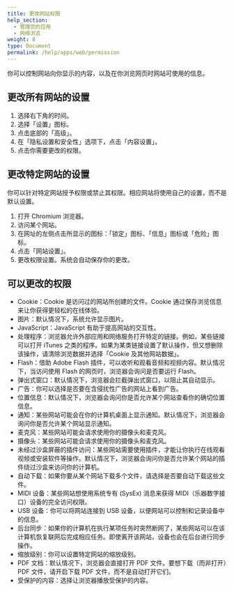 ```yaml
---
title: 更改网站权限
help_section:
  - 管理您的应用
  - 网络浏览
weight: 8
type: Document
permalink: /help/apps/web/permission
---
```


你可以控制网站向你显示的内容，以及在你浏览网页时网站可使用的信息。

## 更改所有网站的设置

1. 选择右下角的时间。
2. 选择「设置」图标。
3. 点击底部的「高级」。
4. 在「隐私设置和安全性」选项下，点击「内容设置」。
5. 点击你需要更改的权限。

## 更改特定网站的设置

你可以针对特定网站授予权限或禁止其权限。相应网站将使用自己的设置，而不是默认设置。

1. 打开 Chromium 浏览器。
2. 访问某个网站。
3. 在网址的左侧点击所显示的图标：「锁定」图标、「信息」图标或「危险」图标。
4. 点击「网站设置」。
5. 更改权限设置。系统会自动保存你的更改。

## 可以更改的权限

- Cookie：Cookie 是访问过的网站所创建的文件。Cookie 通过保存浏览信息来让你获得更轻松的在线体验。
- 图片：默认情况下，系统允许显示图片。
- JavaScript：JavaScript 有助于提高网站的交互性。
- 处理程序：浏览器允许外部应用和网络服务打开特定的链接。例如，某些链接可以打开 iTunes 之类的程序。如果为某类链接设置了默认操作，但又想删除该操作，请清除浏览数据并选择「Cookie 及其他网站数据」。
- Flash：借助 Adobe Flash 插件，可以收听和观看音频和视频内容。默认情况下，当访问使用 Flash 的网页时，浏览器会询问是否要运行 Flash。
- 弹出式窗口：默认情况下，浏览器会拦截弹出式窗口，以阻止其自动显示。
- 广告：你可以选择是否要在含侵扰性广告的网站上看到广告。
- 位置信息：默认情况下，浏览器会询问你是否允许某个网站查看你的确切位置信息。
- 通知：某些网站可能会在你的计算机桌面上显示通知。默认情况下，浏览器会询问你是否允许某个网站显示通知。
- 麦克风：某些网站可能会请求使用你的摄像头和麦克风。
- 摄像头：某些网站可能会请求使用你的摄像头和麦克风。
- 未经过沙盒屏蔽的插件访问：某些网站需要使用插件，才能让你执行在线观看视频或安装软件等操作。默认情况下，浏览器会询问你是否允许某个网站的插件绕过沙盒来访问你的计算机。
- 自动下载：如果你要从某个网站下载多个文件，请选择是否要自动下载这些文件。
- MIDI 设备：某些网站想使用系统专有 (SysEx) 消息来获得 MIDI（乐器数字接口）设备的完全访问权限。
- USB 设备：你可以将网站连接到 USB 设备，以便网站可以控制和记录设备中的信息。
- 后台同步：如果你的计算机在执行某项任务时突然断网了，某些网站可以在该计算机恢复联网后完成相应任务。即使离开该网站，设备也会在后台进行同步操作。
- 缩放级别：你可以设置特定网站的缩放级别。
- PDF 文档：默认情况下，浏览器会直接打开 PDF 文件。要想下载（而非打开）PDF 文件，请开启下载 PDF 文件，而不是自动打开它们。
- 受保护的内容：选择让浏览器播放受保护的内容。







